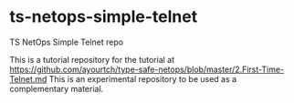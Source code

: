 # ts-netops-simple-telnet
TS NetOps Simple Telnet repo

This is a tutorial repository for the tutorial at https://github.com/ayourtch/type-safe-netops/blob/master/2.First-Time-Telnet.md
This is an experimental repository to be used as a complementary material.

